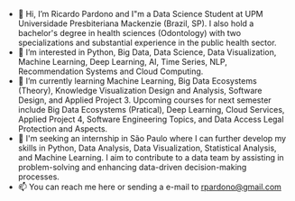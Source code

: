 - 👋 Hi, I’m Ricardo Pardono and I"m a Data Science Student at UPM Universidade Presbiteriana Mackenzie (Brazil, SP).
      I also hold a bachelor's degree in health sciences (Odontology) with two specializations and substantial experience in the public health sector.
- 👀 I’m interested in Python, Big Data, Data Science, Data Visualization, Machine Learning, Deep Learning, AI, Time Series, NLP, Recommendation Systems and Cloud Computing.
- 🌱 I’m currently learning Machine Learning, Big Data Ecosystems (Theory), Knowledge Visualization Design and Analysis, Software Design, and Applied Project 3.
      Upcoming courses for next semester include Big Data Ecosystems (Pratical), Deep Learning, Cloud Services, Applied Project 4, Software Engineering Topics, and Data Access Legal Protection and Aspects.
- 💞️ I'm seeking an internship in São Paulo where I can further develop my skills in Python, Data Analysis, Data Visualization, Statistical Analysis, and Machine Learning.
      I aim to contribute to a data team by assisting in problem-solving and enhancing data-driven decision-making processes.
- 📫 You can reach me here or sending a e-mail to rpardono@gmail.com

<!---
RickPardono/RickPardono is a ✨ special ✨ repository because its `README.md` (this file) appears on your GitHub profile.
You can click the Preview link to take a look at your changes.
--->
